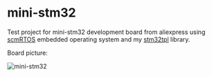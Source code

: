 mini-stm32
==========

Test project for mini-stm32 development board from aliexpress using [scmRTOS][scmrtos] embedded operating system and my [stm32tpl][stm32tpl] library.

Board picture:

![mini-stm32][picture]

[scmrtos]: https://github.com/scmrtos/scmrtos
[stm32tpl]: https://github.com/antongus/stm32tpl
[picture]: https://cloud.githubusercontent.com/assets/6680984/19359367/b9615822-919b-11e6-8464-235b07486fe1.jpg
